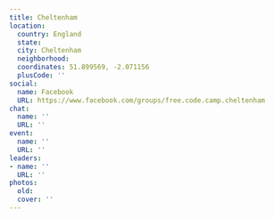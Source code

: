 ```yaml
---
title: Cheltenham
location:
  country: England
  state: 
  city: Cheltenham
  neighborhood: 
  coordinates: 51.899569, -2.071156
  plusCode: ''
social:
  name: Facebook
  URL: https://www.facebook.com/groups/free.code.camp.cheltenham
chat:
  name: ''
  URL: ''
event:
  name: ''
  URL: ''
leaders:
- name: ''
  URL: ''
photos:
  old: 
  cover: ''
---
```

